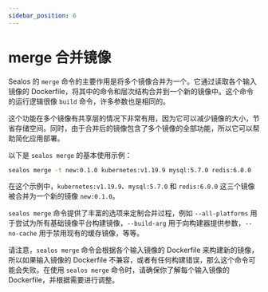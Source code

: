 ```yaml
---
sidebar_position: 6
---
```


# merge 合并镜像

Sealos 的 `merge` 命令的主要作用是将多个镜像合并为一个。它通过读取各个输入镜像的 Dockerfile，将其中的命令和层次结构合并到一个新的镜像中。这个命令的运行逻辑很像 `build` 命令，许多参数也是相同的。

这个功能在多个镜像有共享层的情况下非常有用，因为它可以减少镜像的大小，节省存储空间。同时，由于合并后的镜像包含了多个镜像的全部功能，所以它可以帮助简化应用部署。

以下是 `sealos merge` 的基本使用示例：

```bash
sealos merge -t new:0.1.0 kubernetes:v1.19.9 mysql:5.7.0 redis:6.0.0
```

在这个示例中，`kubernetes:v1.19.9`、`mysql:5.7.0` 和 `redis:6.0.0` 这三个镜像被合并为一个新的镜像 `new:0.1.0`。

`sealos merge` 命令提供了丰富的选项来定制合并过程，例如 `--all-platforms` 用于尝试为所有基础镜像平台构建镜像，`--build-arg` 用于向构建器提供参数，`--no-cache` 用于禁用现有的缓存镜像，等等。

请注意，`sealos merge` 命令会根据各个输入镜像的 Dockerfile 来构建新的镜像，所以如果输入镜像的 Dockerfile 不兼容，或者有任何构建错误，那么这个命令可能会失败。在使用 `sealos merge` 命令时，请确保你了解每个输入镜像的 Dockerfile，并根据需要进行调整。
